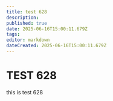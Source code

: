 ```yaml
---
title: test 628
description: 
published: true
date: 2025-06-16T15:00:11.679Z
tags: 
editor: markdown
dateCreated: 2025-06-16T15:00:11.679Z
---
```


# TEST 628
this is test 628

